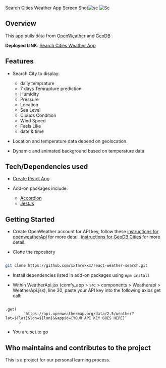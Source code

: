 Search Cities Weather App Screen Shot![sc](https://user-images.githubusercontent.com/52683281/201574420-85dbd281-7619-4474-96b2-e5488fefbe62.jpg)
![Sc](https://user-images.githubusercontent.com/52683281/202832428-1eab5e39-4811-4aab-a841-02984f34f2ec.jpg)


## Overview

This app pulls data from [OpenWeather](https://openweathermap.org/api) and [GeoDB](https://rapidapi.com/wirefreethought/api/geodb-cities/)

**Deployed LINK**: [Search Cities Weather App](https://master.d3pzyltjs0n18u.amplifyapp.com/)

## Features

- Search City to display:

  - daily temprature
  - 7 days Temrapture prediction
  - Humidity
  - Pressure
  - Location
  - Sea Level
  - Clouds Condition
  - Wind Speed
  - Feels Like
  - date & time

- Location and temperature data depend on geolocation.

- Dynamic and animated background based on temperature data

## Tech/Dependencies used

- [Create React App](https://create-react-app.dev/)

- Add-on packages include:
  - [Accordion](https://www.npmjs.com/package/react-accessible-accordion)
  - [JestJs](https://jestjs.io/)

## Getting Started

- Create OpenWeather account for API key, follow these [instructions for openweatherApi](https://openweathermap.org/api) for more detail.
  [instructions for GeoDB Cities](https://rapidapi.com/wirefreethought/api/geodb-cities/) for more detail.

- Clone the repository

```bash

git clone https://github.com/xxTarekxx/react-weather-search.git

```

- Install dependencies listed in add-on packages using `npm install`

- Within WeatherApi.jsx (comfy_app > src > components > Weatherapi > WeatherApi.jsx), line 30, paste your API key into the following axios get call:

```

.get(
        `https://api.openweathermap.org/data/2.5/weather?lat=${lat}&lon=${lon}&&appid={YOUR API KEY GOES HERE}`
      )

```

- You are set to go

## Who maintains and contributes to the project

This is a project for our personal learning process.

<!-- By Tarek Ismael -->
